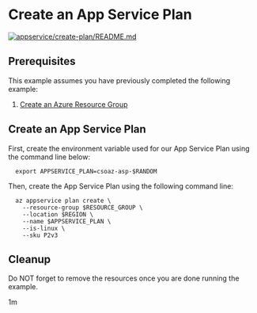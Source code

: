 
# Create an App Service Plan

[![appservice/create-plan/README.md](https://github.com/mnriem/csharp-on-azure-examples/actions/workflows/appservice_create-plan_README_md.yml/badge.svg)](https://github.com/mnriem/csharp-on-azure-examples/actions/workflows/appservice_create-plan_README_md.yml)

## Prerequisites

This example assumes you have previously completed the following example:

1. [Create an Azure Resource Group](../../group/create/README.md)

## Create an App Service Plan

<!-- workflow.cron(0 2 * * 1) -->
<!-- workflow.include(../../group/create/README.md) -->

First, create the environment variable used for our App Service Plan
using the command line below:

<!-- workflow.skip() -->
```shell
  export APPSERVICE_PLAN=csoaz-asp-$RANDOM
```

<!-- workflow.run() 
if [[ -z $APPSERVICE_PLAN ]]; then
  export APPSERVICE_PLAN=csoaz-asp-$RANDOM
  export REGION=westus3
fi
-->

Then, create the App Service Plan using the following command line:

```shell
  az appservice plan create \
    --resource-group $RESOURCE_GROUP \
    --location $REGION \
    --name $APPSERVICE_PLAN \
    --is-linux \
    --sku P2v3
```

<!-- workflow.directOnly() 

  export RESULT=$(az appservice plan show --resource-group $RESOURCE_GROUP --name $APPSERVICE_PLAN --query properties.provisioningState --output tsv)
  az group delete --name $RESOURCE_GROUP --yes || true
  if [[ "$RESULT" != Succeeded ]]; then
    exit 1
  fi
  exit 0

  -->

## Cleanup

Do NOT forget to remove the resources once you are done running the example.

1m
